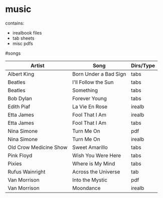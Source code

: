 # music
contains:
* irealbook files
* tab sheets
* misc pdfs

#songs

| **Artist** | **Song** | **Dirs/Type** |
| -------- | -------- | -------- |
| Albert King | Born Under a Bad Sign | tabs |
| Beatles | I'll Follow the Sun | tabs |
| Beatles | Something | tabs |
| Bob Dylan | Forever Young | tabs |
| Edith Piaf | La Vie En Rose | irealb |
| Etta James | Fool That I Am | irealb |
| Etta James | Fool That I Am | tabs |
| Nina Simone | Turn Me On | pdf |
| Nina Simone | Turn Me On | irealb |
| Old Crow Medicine Show | Sweet Amarillo | tabs |
| Pink Floyd | Wish You Were Here | tabs |
| Pixies | Where is My Mind | tabs | 
| Rufus Wainright | Across the Universe | tab |
| Van Morrison | Into the Mystic | pdf |
| Van Morrison | Moondance | irealb |

